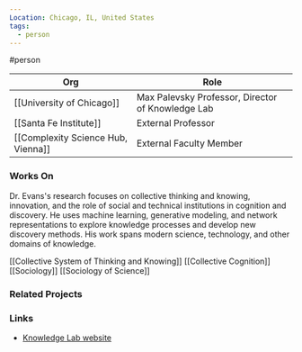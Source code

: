 ```yaml
---
Location: Chicago, IL, United States
tags:
  - person
---
```

#person

| Org                                | Role                                              |
| ---------------------------------- | ------------------------------------------------- |
| [[University of Chicago]]          | Max Palevsky Professor, Director of Knowledge Lab |
| [[Santa Fe Institute]]             | External Professor                                |
| [[Complexity Science Hub, Vienna]] | External Faculty Member                           |

### Works On

Dr. Evans's research focuses on collective thinking and knowing, innovation, and the role of social and technical institutions in cognition and discovery. He uses machine learning, generative modeling, and network representations to explore knowledge processes and develop new discovery methods. His work spans modern science, technology, and other domains of knowledge.

[[Collective System of Thinking and Knowing]]
[[Collective Cognition]]
[[Sociology]]
[[Sociology of Science]]

### Related Projects

### Links

- [Knowledge Lab website](https://knowledgelab.org/)
